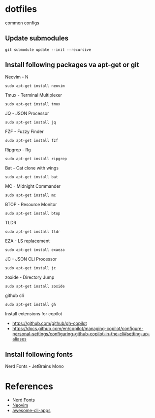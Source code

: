 # dotfiles
common configs

## Update submodules

```shell
git submodule update --init --recursive
```

## Install following packages va apt-get or git


Neovim - N
```shell
sudo apt-get install neovim
```

Tmux - Terminal Multiplexer
```shell
sudo apt-get install tmux
```

JQ - JSON Processor
```shell
sudo apt-get install jq
```

FZF - Fuzzy Finder
```shell
sudo apt-get install fzf
```

Ripgrep - Rg
```shell
sudo apt-get install ripgrep
```

Bat - Cat clone with wings
```shell
sudo apt-get install bat
```

MC - Midnight Commander
```shell
sudo apt-get install mc
```

BTOP - Resource Monitor
```shell
sudo apt-get install btop
```

TLDR
```shell
sudo apt-get install tldr
```

EZA - LS replacement

```shell
sudo apt-get install exaeza
```

JC - JSON CLI Processor
```shell
sudo apt-get install jc
```

zoxide - Directory Jump
```shell
sudo apt-get install zoxide
```

github cli
```shell
sudo apt-get install gh
```

Install extensions for copilot

* https://github.com/github/gh-copilot
* https://docs.github.com/en/copilot/managing-copilot/configure-personal-settings/configuring-github-copilot-in-the-cli#setting-up-aliases


## Install following fonts

Nerd Fonts - JetBrains Mono 


# References

- [Nerd Fonts](https://www.nerdfonts.com/)
- [Neovim](https://neovim.io/)
- [awesome-cli-apps ](https://github.com/agarrharr/awesome-cli-apps#tmux)